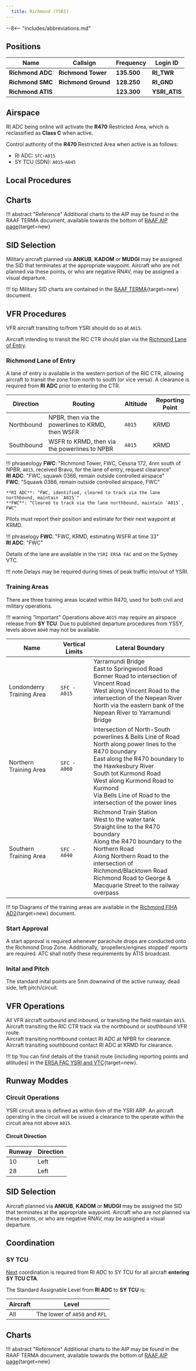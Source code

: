```yaml
---
  title: Richmond (YSRI)
---
```


--8<-- "includes/abbreviations.md"

## Positions

| Name               | Callsign       | Frequency        | Login ID              |
| ------------------ | -------------- | ---------------- | --------------------------------------|
| **Richmond ADC**    | **Richmond Tower**  | **135.500**         | **RI_TWR**        |
| **Richmond SMC**    | **Richmond Ground**  | **128.250**      | **RI_GND**        |
| **Richmond ATIS**    |   | **123.300**         | **YSRI_ATIS**       |

## Airspace
RI ADC being online will activate the **R470** Restricted Area, which is reclassified as **Class C** when active.

Control authority of the **R470** Restricted Area when active is as follows:

- RI ADC: `SFC`-`A015`
- SY TCU (SDN): `A015`-`A045`

## Local Procedures
## Charts
!!! abstract "Reference"
    Additional charts to the AIP may be found in the RAAF TERMA document, available towards the bottom of [RAAF AIP page](https://ais-af.airforce.gov.au/australian-aip){target=new}

## SID Selection
Military aircraft planned via **ANKUB**, **KADOM** or **MUDGI** may be assigned the SID that terminates at the appropriate waypoint. Aircraft who are not planned via these points, or who are negative RNAV, may be assigned a visual departure.

!!! tip
    Military SID charts are contained in the [RAAF TERMA](https://ais-af.airforce.gov.au/){target=new} document.

## VFR Procedures
VFR aircraft transiting to/from YSRI should do so at `A015`.

Aircraft intending to transit the RIC CTR should plan via the [Richmond Lane of Entry](#richmond-lane-of-entry).

### Richmond Lane of Entry
A lane of entry is available in the western portion of the RIC CTR, allowing aircraft to transit the zone from north to south (or vice versa). A clearance is required from **RI ADC** prior to entering the CTR.

| Direction | Routing | Altitude | Reporting Point |
| --- | --- | --- | --- |
| Northbound | NPBR, then via the powerlines to KRMD, then WSFR | `A015` | KRMD |
| Southbound | WSFR to KRMD, then via the powerlines to NPBR | `A015` | KRMD |

!!! phraseology
    **FWC**: "Richmond Tower, FWC, Cessna 172, 4nm south of NPBR, `A015`, received Bravo, for the lane of entry, request clearance"  
    **RI ADC**: "FWC, squawk 0366, remain outside controlled airspace"  
    **FWC**: "Squawk 0366, remain outside controlled airspace, FWC"  

    **RI ADC**: "FWC, identified, cleared to track via the lane northbound, maintain `A015`"  
    **FWC**: "Cleared to track via the lane northbound, maintain `A015`, FWC"  

Pilots must report their position and estimate for their next waypoint at KRMD.

!!! phraselogy
    **FWC**: "FWC, KRMD, estimating WSFR at time 33"  
    **RI ADC**: "FWC"

Details of the lane are available in the `YSRI ERSA FAC` and on the Sydney VTC.

!!! note
    Delays may be required during times of peak traffic into/out of YSRI.

### Training Areas
There are three training areas located within R470, used for both civil and military operations.

!!! warning "Important"
    Operations above `A015` may require an airspace release from **SY TCU**. Due to published departure procedures from YSSY, levels above `A040` may not be available.

| Name | Vertical Limits | Lateral Boundary |
| ---- | --------------- | --- |
| Londonderry Training Area | `SFC - A015` | Yarramundi Bridge<br>East to Springwood Road<br>Bonner Road to intersection of Vincent Road<br>West along Vincent Road to the intersection of the Nepean River<br>North via the eastern bank of the Nepean River to Yarramundi Bridge |
| Northern Training Area | `SFC - A060` | Intersection of North-South powerlines & Bells Line of Road<br>North along power lines to the R470 boundary<br>East along the R470 boundary to the Hawkesbury River<br>South tot Kurmond Road<br>West along Kurmond Road to Kurmond<br>Via Bells Line of Road to the intersection of the power lines |
| Southern Training Area | `SFC - A040` | Richmond Train Station<br>West to the water tank<br>Straight line to the R470 boundary<br>Along the R470 boundary to the Northern Road<br>Along Northern Road to the intersection of Richmond/Blacktown Road<br>Richmond Road to George & Macquarie Street to the railway overpass |

!!! tip
    Diagrams of the training areas are available in the [Richmond FIHA AD2](https://ais-af.airforce.gov.au/){target=new} document.

### Start Approval
A start approval is required whenever parachute drops are conducted onto the Richmond Drop Zone. Additionally, ‘propellers/engines stopped’ reports are required. ATC shall notify these requirements by ATIS broadcast.

### Inital and Pitch
The standard inital points are 5nm downwind of the active runway, dead side, left pitch/circuit.

## VFR Operations
All VFR aircraft outbound and inbound, or transiting the field maintain `A015`.  
Aircraft transiting the RIC CTR track via the northbound or southbound VFR route.  
Aircraft transiting northbound contact RI ADC at NPBR for clearance.  
Aircraft transiting southbound contact RI ADC at KRMD for clearance.  

!!! tip
    You can find details of the transit route (including reporting points and altitudes) in the [ERSA FAC YSRI and VTC](https://www.airservicesaustralia.com/aip/aip.asp){target=new}.

## Runway Moddes
### Circuit Operations
YSRI circuit area is defined as within 6nm of the YSRI ARP. An aircraft operating in the circuit will be issued a clearance to the operate within the circuit area not above `A015`.

#### Circuit Direction
| Runway | Direction |
| ------ | ----------|
| 10     | Left  |
| 28     | Left |

## SID Selection
Aircraft planned via **ANKUB**, **KADOM** or **MUDGI** may be assigned the SID that terminates at the appropriate waypoint. Aircraft who are not planned via these points, or who are negative RNAV, may be assigned a visual departure.

## Coordination
### SY TCU
[Next](../../controller-skills/coordination.md#next) coordination is required from RI ADC to SY TCU for all aircraft **entering SY TCU CTA**.

The Standard Assignable Level from **RI ADC** to **SY TCU** is:  

| Aircraft | Level |
| -------- | ----- |
| All | The lower of `A050` and `RFL` |

## Charts
!!! abstract "Reference"
    Additional charts to the AIP may be found in the RAAF TERMA document, available towards the bottom of [RAAF AIP page](https://ais-af.airforce.gov.au/australian-aip){target=new}